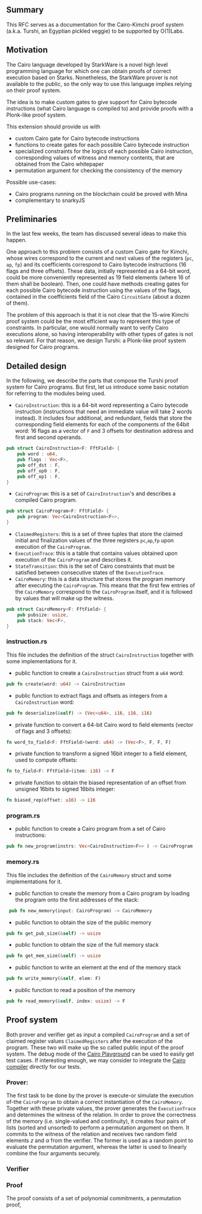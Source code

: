 ## Summary
[summary]: #summary

This RFC serves as a documentation for the Cairo-Kimchi proof system (a.k.a. Turshi, an Egyptian pickled veggie) to be
supported by O(1)Labs.


## Motivation
[motivation]: #motivation

The Cairo language developed by StarkWare is a novel high level programming
language for which one can obtain proofs of correct execution based on Starks.
Nonetheless, the StarkWare prover is not available to the public, so the only
way to use this language implies relying on their proof system. 

The idea is to make custom gates to give support for Cairo bytecode instructions (what
Cairo language is compiled to) and provide proofs with a Plonk-like proof system.

This extension should provide us with
* custom Cairo gate for Cairo bytecode instructions
* functions to create gates for each possible Cairo bytecode instruction
* specialized constraints for the logics of each possible Cairo instruction,
  corresponding values of witness and memory contents, that are obtained from the Cairo whitepaper
* permutation argument for checking the consistency of the memory

Possible use-cases:
* Cairo programs running on the blockchain could be proved with Mina
* complementary to snarkyJS

## Preliminaries 
[preliminaries]: #preliminaries
In the last few weeks, the team has discussed several ideas to make this happen. 

One approach to this problem consists of a custom Cairo gate for Kimchi, whose wires correspond to the current and next values of the registers (`pc`, `ap`, `fp`) and its coefficients correspond to Cairo bytecode instructions (16 flags and three offsets). These data, initially represented as a 64-bit word, could be more conveniently represented as 19 field elements (where 16 of them shall be boolean). Then, one could have methods creating gates for each possible Cairo bytecode instruction using the values of the flags, contained in the coefficients field of the Cairo `CircuitGate` (about a dozen of them). 

The problem of this approach is that it is not clear that the 15-wire Kimchi proof system could be the most efficient way to represent this type of constraints. In particular, one would normally want to verify Cairo executions alone, so having interoperability with other types of gates is not so relevant. For that reason, we design Turshi: a Plonk-like proof system designed for Cairo programs.

## Detailed design
[detailed-design]: #detailed-design
In the following, we describe the parts that compose the Turshi proof system for Cairo programs. But first, let us introduce some basic notation for referring to the modules being used.
* `CairoInstruction`: this is a 64-bit word representing a Cairo bytecode instruction (instructions that need an immediate value will take 2 words instead). It includes four additional, and redundant, fields that store the corresponding field elements for each of the components of the 64bit word: 16 flags as a vector of `F` and 3 offsets for destination address and first and second operands.
````rust
pub struct CairoInstruction<F: FftField> {
    pub word : u64,
    pub flags : Vec<F>,
    pub off_dst : F,
    pub off_op0 : F,
    pub off_op1 : F,
}
````
 
* `CairoProgram`: this is a set of `CairoInstruction`'s and describes a compiled Cairo program.
````rust
pub struct CairoProgram<F: FftField> {
    pub program: Vec<CairoInstruction<F>>,
}
````
* `ClaimedRegisters`: this is a set of three tuples that store the claimed initial and finalization values of the three registers `pc`,`ap`,`fp` upon execution of the `CairoProgram`.
* `ExecutionTrace`: this is a table that contains values obtained upon execution of the `CairoProgram` and describes it. 
* `StateTransition`: this is the set of Cairo constraints that must be satisfied between consecutive states of the `ExecutionTrace`. 
* `CairoMemory`: this is a data structure that stores the program memory after executing the `CairoProgram`. This means that the first few entries of the `CairoMemory` correspond to the `CairoProgram` itself, and it is followed by values that will make up the witness.
````rust
pub struct CairoMemory<F: FftField> {
    pub pubsize: usize,
    pub stack: Vec<F>,
}
````

### instruction.rs
This file includes the definition of the struct `CairoInstruction` together with some implementations for it.

* public function to create a `CairoInstruction` struct from a `u64` word:
````rust 
pub fn create(word: u64) -> CairoInstruction 
````
* public function to extract flags and offsets as integers from a `CairoInstruction` word:
````rust 
pub fn deserialize(&self) -> (Vec<u64>, i16, i16, i16) 
````
* private function to convert a 64-bit Cairo word to field elements (vector of flags and 3 offsets):
````rust
fn word_to_field<F: FftField>(word: u64) -> (Vec<F>, F, F, F)
````
* private function to transform a signed 16bit integer to a field element, used to compute offsets:
````rust
fn to_field<F: FftField>(item: i16) -> F 
````
* private function to obtain the biased representation of an offset from unsigned 16bits to signed 16bits integer:
````rust
fn biased_rep(offset: u16) -> i16 
````
### program.rs
* public function to create a Cairo program from a set of Cairo instructions:
````rust
pub fn new_program(instrs: Vec<CairoInstruction<F>> ) -> CairoProgram
````

### memory.rs
This file includes the definition of the `CairoMemory` struct and some implementations for it.
* public function to create the memory from a Cairo program by loading the program onto the first addresses of the stack:
````rust
 pub fn new_memory(input: CairoProgram) -> CairoMemory
````
* public function to obtain the size of the public memory
````rust
pub fn get_pub_size(&self) -> usize
````
* public function to obtain the size of the full memory stack
````rust
pub fn get_mem_size(&self) -> usize 
````
* public function to write an element at the end of the memory stack
````rust
pub fn write_memory(&self, elem: F) 
````
* public function to read a position of the memory
````rust
pub fn read_memory(&self, index: usize) -> F
````


## Proof system
Both prover and verifier get as input a compiled `CairoProgram` and a set of claimed register values `ClaimedRegisters` after the execution of the program. These two will make up the so called public input of the proof system. The debug mode of the [Cairo Playground](https://www.cairo-lang.org/playground/) can be used to easily get test cases. If interesting enough, we may consider to integrate the [Cairo compiler](https://github.com/starkware-libs/cairo-lang/tree/master/src/starkware/cairo/lang/compiler) directly for our tests.

### Prover: 
The first task to be done by the prover is execute-or simulate the execution of-the `CairoProgram` to obtain a correct instantiation of the `CairoMemory`. Together with these private values, the prover generates the `ExecutionTrace` and determines the witness of the relation. In order to prove the correctness of the memory (i.e. single-valued and continuity), it creates four pairs of lists (sorted and unsorted) to perform a permutation argument on them. It commits to the witness of the relation and receives two random field elements $z$ and $\alpha$ from the verifier. The former is used as a random point to evaluate the permutation argument, whereas the latter is used to linearly combine the four arguments securely. 

### Verifier

### Proof
The proof consists of a set of polynomial commitments, a permutation proof, 
